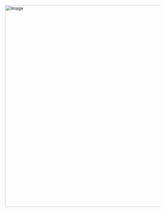 <img width="1232" height="660" alt="Image" src="https://github.com/user-attachments/assets/c024c4b3-a5ec-4985-800c-e0f2a4682443" />
